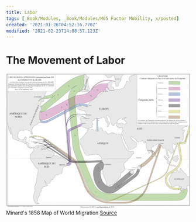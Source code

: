 ```yaml
---
title: Labor
tags: [_Book/Modules, _Book/Modules/M05 Factor Mobility, x/posted]
created: '2021-01-26T04:52:16.770Z'
modified: '2021-02-23T14:08:57.123Z'
---
```


# The Movement of Labor



![Minard Migration Map](assets/MinardMigration.png)
Minard's 1858 Map of World Migration [Source](http://www.martingrandjean.ch/historical-data-visualization-mapping-migration-in-1862/)
